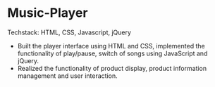 # Music-Player
Techstack:  HTML, CSS, Javascript, jQuery

- Built the player interface using HTML and CSS, implemented the functionality of play/pause, switch of songs using JavaScript and jQuery.
- Realized the functionality of product display, product information management and user interaction.




